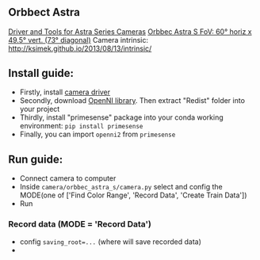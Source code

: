 #

## Orbbect Astra
[Driver and Tools for Astra Series Cameras](https://3dclub.orbbec3d.com/t/universal-download-thread-for-astra-series-cameras/622)
[Orbbec Astra S FoV: 60° horiz x 49.5° vert. (73° diagonal)](https://orbbec3d.com/product-astra/)
Camera intrinsic: http://ksimek.github.io/2013/08/13/intrinsic/

## Install guide:
 - Firstly, install [camera driver](https://3dclub.orbbec3d.com/t/universal-download-thread-for-astra-series-cameras/622)
 - Secondly, download [OpenNI library](https://3dclub.orbbec3d.com/t/universal-download-thread-for-astra-series-cameras/622). Then extract "Redist" folder into your project
 - Thirdly, install "primesense" package into your conda working environment: `pip install primesense`
 - Finally, you can import `openni2` from `primesense`
 
## Run guide:
 - Connect camera to computer
 - Inside `camera/orbbec_astra_s/camera.py` select and config the MODE(one of ['Find Color Range', 'Record Data', 'Create Train Data'])
 - Run
 
### Record data (MODE = 'Record Data')
 - config `saving_root=...` (where will save recorded data)
 - 